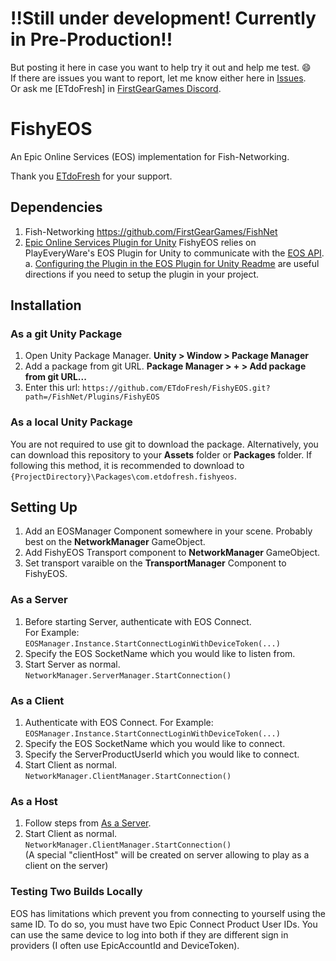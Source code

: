 # !!Still under development! Currently in Pre-Production!!
But posting it here in case you want to help try it out and help me test. :smile:  
If there are issues you want to report, let me know either here in [Issues](https://github.com/ETdoFresh/FishyEOS/issues).  
Or ask me [ETdoFresh] in [FirstGearGames Discord](https://discord.gg/Ta9HgDh4Hj).

# FishyEOS
An Epic Online Services (EOS) implementation for Fish-Networking.

Thank you [ETdoFresh](https://github.com/sponsors/etdofresh) for your support.


## Dependencies

1. Fish-Networking https://github.com/FirstGearGames/FishNet
2. [Epic Online Services Plugin for Unity](https://github.com/PlayEveryWare/eos_plugin_for_unity_upm) FishyEOS relies on PlayEveryWare's EOS Plugin for Unity to communicate with the [EOS API](https://dev.epicgames.com/docs/api-ref/interfaces).  
    a. [Configuring the Plugin in the EOS Plugin for Unity Readme](https://github.com/PlayEveryWare/eos_plugin_for_unity#configuring-the-plugin) are useful directions if you need to setup the plugin in your project.


## Installation

### As a git Unity Package

1. Open Unity Package Manager. **Unity > Window > Package Manager**
2. Add a package from git URL. **Package Manager > + > Add package from git URL...**
3. Enter this url: `https://github.com/ETdoFresh/FishyEOS.git?path=/FishNet/Plugins/FishyEOS`

### As a local Unity Package

You are not required to use git to download the package. Alternatively, you can download this repository to your **Assets** folder or **Packages** folder. If following this method, it is recommended to download to `{ProjectDirectory}\Packages\com.etdofresh.fishyeos`.


## Setting Up

1. Add an EOSManager Component somewhere in your scene. Probably best on the **NetworkManager** GameObject.
2. Add FishyEOS Transport component to **NetworkManager** GameObject. 
3. Set transport varaible on the **TransportManager** Component to FishyEOS.

### As a Server
1. Before starting Server, authenticate with EOS Connect.  
   For Example: `EOSManager.Instance.StartConnectLoginWithDeviceToken(...)`
2. Specify the EOS SocketName which you would like to listen from.
3. Start Server as normal.  
   `NetworkManager.ServerManager.StartConnection()`

### As a Client
1. Authenticate with EOS Connect.
   For Example: `EOSManager.Instance.StartConnectLoginWithDeviceToken(...)`
2. Specify the EOS SocketName which you would like to connect.
3. Specify the ServerProductUserId which you would like to connect.
4. Start Client as normal.  
   `NetworkManager.ClientManager.StartConnection()`

### As a Host
1. Follow steps from [As a Server](#as-a-server).
2. Start Client as normal.  
   `NetworkManager.ClientManager.StartConnection()`  
   (A special "clientHost" will be created on server allowing to play as a client on the server)

### Testing Two Builds Locally
EOS has limitations which prevent you from connecting to yourself using the same ID. To do so, you must have two Epic Connect Product User IDs. You can use the same device to log into both if they are different sign in providers (I often use EpicAccountId and DeviceToken).
